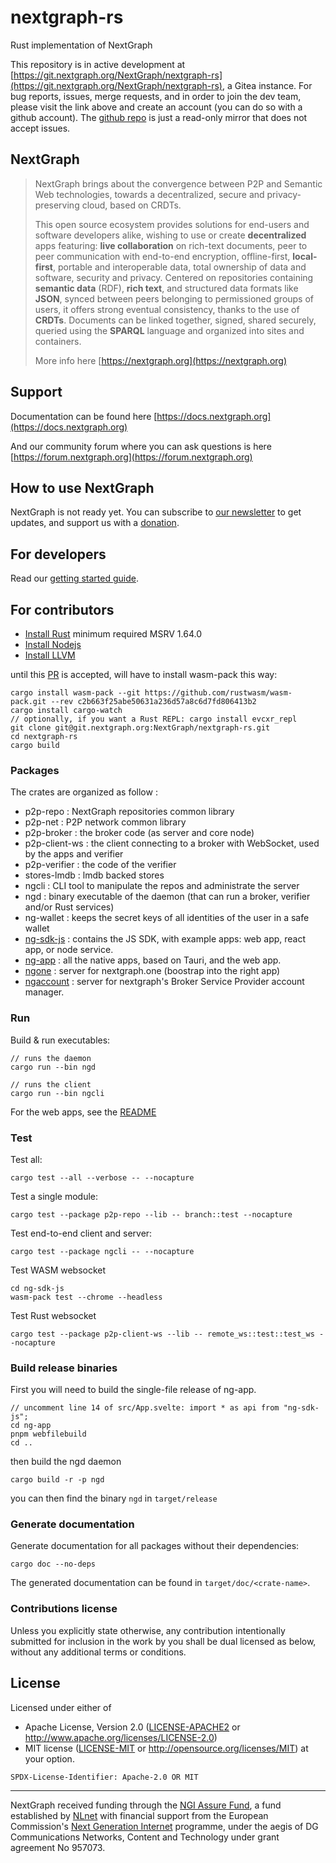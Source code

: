 # nextgraph-rs

Rust implementation of NextGraph

This repository is in active development at [https://git.nextgraph.org/NextGraph/nextgraph-rs](https://git.nextgraph.org/NextGraph/nextgraph-rs), a Gitea instance. For bug reports, issues, merge requests, and in order to join the dev team, please visit the link above and create an account (you can do so with a github account). The [github repo](https://github.com/nextgraph-org/nextgraph-rs) is just a read-only mirror that does not accept issues.

## NextGraph

> NextGraph brings about the convergence between P2P and Semantic Web technologies, towards a decentralized, secure and privacy-preserving cloud, based on CRDTs.
>
> This open source ecosystem provides solutions for end-users and software developers alike, wishing to use or create **decentralized** apps featuring: **live collaboration** on rich-text documents, peer to peer communication with end-to-end encryption, offline-first, **local-first**, portable and interoperable data, total ownership of data and software, security and privacy. Centered on repositories containing **semantic data** (RDF), **rich text**, and structured data formats like **JSON**, synced between peers belonging to permissioned groups of users, it offers strong eventual consistency, thanks to the use of **CRDTs**. Documents can be linked together, signed, shared securely, queried using the **SPARQL** language and organized into sites and containers.
>
> More info here [https://nextgraph.org](https://nextgraph.org)

## Support

Documentation can be found here [https://docs.nextgraph.org](https://docs.nextgraph.org)

And our community forum where you can ask questions is here [https://forum.nextgraph.org](https://forum.nextgraph.org)

## How to use NextGraph

NextGraph is not ready yet. You can subscribe to [our newsletter](https://list.nextgraph.org/subscription/form) to get updates, and support us with a [donation](https://nextgraph.org/donate/).

## For developers

Read our [getting started guide](https://docs.nextgraph.org/en/getting-started/).

## For contributors

- [Install Rust](https://www.rust-lang.org/tools/install) minimum required MSRV 1.64.0
- [Install Nodejs](https://nodejs.org/en/download/)
- [Install LLVM](https://rust-lang.github.io/rust-bindgen/requirements.html)

until this [PR](https://github.com/rustwasm/wasm-pack/pull/1271) is accepted, will have to install wasm-pack this way:

```
cargo install wasm-pack --git https://github.com/rustwasm/wasm-pack.git --rev c2b663f25abe50631a236d57a8c6d7fd806413b2
cargo install cargo-watch
// optionally, if you want a Rust REPL: cargo install evcxr_repl
git clone git@git.nextgraph.org:NextGraph/nextgraph-rs.git
cd nextgraph-rs
cargo build
```

### Packages

The crates are organized as follow :

- p2p-repo : NextGraph repositories common library
- p2p-net : P2P network common library
- p2p-broker : the broker code (as server and core node)
- p2p-client-ws : the client connecting to a broker with WebSocket, used by the apps and verifier
- p2p-verifier : the code of the verifier
- stores-lmdb : lmdb backed stores
- ngcli : CLI tool to manipulate the repos and administrate the server
- ngd : binary executable of the daemon (that can run a broker, verifier and/or Rust services)
- ng-wallet : keeps the secret keys of all identities of the user in a safe wallet
- [ng-sdk-js](ng-sdk-js/README.md) : contains the JS SDK, with example apps: web app, react app, or node service.
- [ng-app](ng-app/README.md) : all the native apps, based on Tauri, and the web app.
- [ngone](ngone/README.md) : server for nextgraph.one (boostrap into the right app)
- [ngaccount](ngaccount/README.md) : server for nextgraph's Broker Service Provider account manager.

### Run

Build & run executables:

```
// runs the daemon
cargo run --bin ngd

// runs the client
cargo run --bin ngcli
```

For the web apps, see the [README](ng-app/README.md)

### Test

Test all:

```
cargo test --all --verbose -- --nocapture
```

Test a single module:

```
cargo test --package p2p-repo --lib -- branch::test --nocapture
```

Test end-to-end client and server:

```
cargo test --package ngcli -- --nocapture
```

Test WASM websocket

```
cd ng-sdk-js
wasm-pack test --chrome --headless
```

Test Rust websocket

```
cargo test --package p2p-client-ws --lib -- remote_ws::test::test_ws --nocapture
```

### Build release binaries

First you will need to build the single-file release of ng-app.

```
// uncomment line 14 of src/App.svelte: import * as api from "ng-sdk-js";
cd ng-app
pnpm webfilebuild
cd ..
```

then build the ngd daemon

```
cargo build -r -p ngd
```

you can then find the binary `ngd` in `target/release`

### Generate documentation

Generate documentation for all packages without their dependencies:

```
cargo doc --no-deps
```

The generated documentation can be found in `target/doc/<crate-name>`.

### Contributions license

Unless you explicitly state otherwise, any contribution intentionally submitted
for inclusion in the work by you shall be dual licensed as below, without any
additional terms or conditions.

## License

Licensed under either of

- Apache License, Version 2.0 ([LICENSE-APACHE2](LICENSE-APACHE2) or http://www.apache.org/licenses/LICENSE-2.0)
- MIT license ([LICENSE-MIT](LICENSE-MIT) or http://opensource.org/licenses/MIT)
  at your option.

`SPDX-License-Identifier: Apache-2.0 OR MIT`

---

NextGraph received funding through the [NGI Assure Fund](https://nlnet.nl/project/NextGraph/index.html), a fund established by [NLnet](https://nlnet.nl/) with financial support from the European Commission's [Next Generation Internet](https://ngi.eu/) programme, under the aegis of DG Communications Networks, Content and Technology under grant agreement No 957073.
